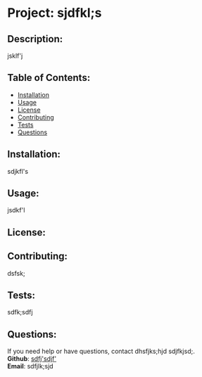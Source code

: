 
# Project: sjdfkl;s

## Description:
jsklf'j

## Table of Contents:
- [Installation](#installation)
- [Usage](#usage)
- [License](#license)
- [Contributing](#contributing)
- [Tests](#tests)
- [Questions](#questions)

## Installation:
sdjkfl's
## Usage:
jsdkf'l
## License:

## Contributing:
dsfsk;
## Tests:
sdfk;sdfj
## Questions:
If you need help or have questions, contact dhsfjks;hjd sdjfkjsd;.  
**Github**: [sdfj'sdjf'](https://github.com/sdfj'sdjf')  
**Email**: sdfjlk;sjd  
